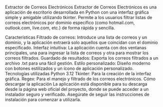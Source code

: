Extractor de Correos Electrónicos
Extractor de Correos Electrónicos es una aplicación de escritorio desarrollada en Python con una interfaz gráfica simple y amigable utilizando tkinter. Permite a los usuarios filtrar listas de correos electrónicos por dominio específico (como hotmail.com, outlook.com, live.com, etc.) de forma rápida y sencilla.

Características
Filtrado de correos: Introduce una lista de correos y un dominio, y la aplicación extraerá solo aquellos que coincidan con el dominio especificado.
Interfaz intuitiva: La aplicación cuenta con dos ventanas principales, una para ingresar la lista de correos y otra para mostrar los correos filtrados.
Guardado de resultados: Exporta los correos filtrados a un archivo .txt para una fácil gestión.
Estilo personalizado: Diseño moderno con botones estilizados y un ícono de aplicación personalizado.
Tecnologías utilizadas
Python 3.12
Tkinter: Para la creación de la interfaz gráfica.
Regex: Para el manejo y filtrado de los correos electrónicos.
Cómo descargar la aplicación
La aplicación está disponible para su descarga desde la página web oficial del proyecto, donde se puede acceder a un instalador seguro y verificado. Asegúrate de seguir las instrucciones de instalación para comenzar a utilizarla.
